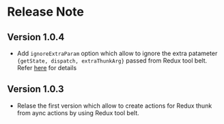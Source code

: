 # Release Note

## Version 1.0.4

- Add `ignoreExtraParam` option which allow to ignore the extra patameter `{getState, dispatch, extraThunkArg}` passed from Redux tool belt. Refer [here](https://github.com/welldone-software/redux-toolbelt/tree/master/packages/redux-toolbelt-thunk#makethunkasyncactioncreatorbasename-asyncfn-argsmapper-options) for details

## Version 1.0.3

- Relase the first version which allow to create actions for Redux thunk from aync actions by using Redux tool belt.
